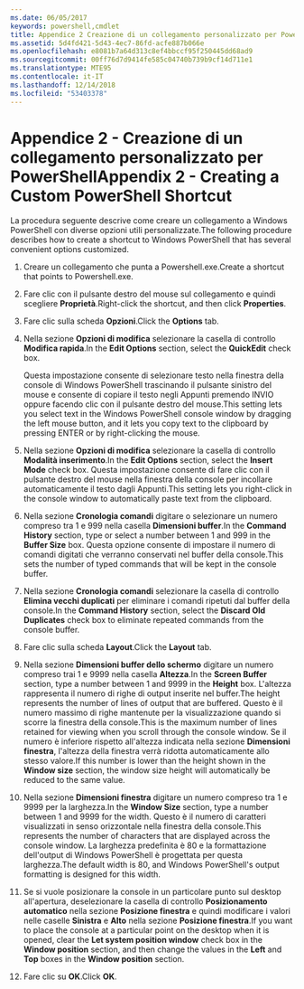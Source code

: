 ```yaml
---
ms.date: 06/05/2017
keywords: powershell,cmdlet
title: Appendice 2 Creazione di un collegamento personalizzato per PowerShell
ms.assetid: 5d4fd421-5d43-4ec7-86fd-acfe887b066e
ms.openlocfilehash: e8081b7a64d313c8ef4bbccf95f250445dd68ad9
ms.sourcegitcommit: 00ff76d7d9414fe585c04740b739b9cf14d711e1
ms.translationtype: MTE95
ms.contentlocale: it-IT
ms.lasthandoff: 12/14/2018
ms.locfileid: "53403378"
---
```

# <a name="appendix-2---creating-a-custom-powershell-shortcut"></a><span data-ttu-id="27955-103">Appendice 2 - Creazione di un collegamento personalizzato per PowerShell</span><span class="sxs-lookup"><span data-stu-id="27955-103">Appendix 2 - Creating a Custom PowerShell Shortcut</span></span>

<span data-ttu-id="27955-104">La procedura seguente descrive come creare un collegamento a Windows PowerShell con diverse opzioni utili personalizzate.</span><span class="sxs-lookup"><span data-stu-id="27955-104">The following procedure describes how to create a shortcut to Windows PowerShell that has several convenient options customized.</span></span>

1. <span data-ttu-id="27955-105">Creare un collegamento che punta a Powershell.exe.</span><span class="sxs-lookup"><span data-stu-id="27955-105">Create a shortcut that points to Powershell.exe.</span></span>

2. <span data-ttu-id="27955-106">Fare clic con il pulsante destro del mouse sul collegamento e quindi scegliere **Proprietà**.</span><span class="sxs-lookup"><span data-stu-id="27955-106">Right-click the shortcut, and then click **Properties**.</span></span>

3. <span data-ttu-id="27955-107">Fare clic sulla scheda **Opzioni**.</span><span class="sxs-lookup"><span data-stu-id="27955-107">Click the **Options** tab.</span></span>

4. <span data-ttu-id="27955-108">Nella sezione **Opzioni di modifica** selezionare la casella di controllo **Modifica rapida**.</span><span class="sxs-lookup"><span data-stu-id="27955-108">In the **Edit Options** section, select the **QuickEdit** check box.</span></span>

    <span data-ttu-id="27955-109">Questa impostazione consente di selezionare testo nella finestra della console di Windows PowerShell trascinando il pulsante sinistro del mouse e consente di copiare il testo negli Appunti premendo INVIO oppure facendo clic con il pulsante destro del mouse.</span><span class="sxs-lookup"><span data-stu-id="27955-109">This setting lets you select text in the Windows PowerShell console window by dragging the left mouse button, and it lets you copy text to the clipboard by pressing ENTER or by right-clicking the mouse.</span></span>

5. <span data-ttu-id="27955-110">Nella sezione **Opzioni di modifica** selezionare la casella di controllo **Modalità inserimento**.</span><span class="sxs-lookup"><span data-stu-id="27955-110">In the **Edit Options** section, select the **Insert Mode** check box.</span></span> <span data-ttu-id="27955-111">Questa impostazione consente di fare clic con il pulsante destro del mouse nella finestra della console per incollare automaticamente il testo dagli Appunti.</span><span class="sxs-lookup"><span data-stu-id="27955-111">This setting lets you right-click in the console window to automatically paste text from the clipboard.</span></span>

6. <span data-ttu-id="27955-112">Nella sezione **Cronologia comandi** digitare o selezionare un numero compreso tra 1 e 999 nella casella **Dimensioni buffer**.</span><span class="sxs-lookup"><span data-stu-id="27955-112">In the **Command History** section, type or select a number between 1 and 999 in the **Buffer Size** box.</span></span> <span data-ttu-id="27955-113">Questa opzione consente di impostare il numero di comandi digitati che verranno conservati nel buffer della console.</span><span class="sxs-lookup"><span data-stu-id="27955-113">This sets the number of typed commands that will be kept in the console buffer.</span></span>

7. <span data-ttu-id="27955-114">Nella sezione **Cronologia comandi** selezionare la casella di controllo **Elimina vecchi duplicati** per eliminare i comandi ripetuti dal buffer della console.</span><span class="sxs-lookup"><span data-stu-id="27955-114">In the **Command History** section, select the **Discard Old Duplicates** check box to eliminate repeated commands from the console buffer.</span></span>

8. <span data-ttu-id="27955-115">Fare clic sulla scheda **Layout**.</span><span class="sxs-lookup"><span data-stu-id="27955-115">Click the **Layout** tab.</span></span>

9. <span data-ttu-id="27955-116">Nella sezione **Dimensioni buffer dello schermo** digitare un numero compreso trai 1 e 9999 nella casella **Altezza**.</span><span class="sxs-lookup"><span data-stu-id="27955-116">In the **Screen Buffer** section, type a number between 1 and 9999 in the **Height** box.</span></span> <span data-ttu-id="27955-117">L'altezza rappresenta il numero di righe di output inserite nel buffer.</span><span class="sxs-lookup"><span data-stu-id="27955-117">The height represents the number of lines of output that are buffered.</span></span> <span data-ttu-id="27955-118">Questo è il numero massimo di righe mantenute per la visualizzazione quando si scorre la finestra della console.</span><span class="sxs-lookup"><span data-stu-id="27955-118">This is the maximum number of lines retained for viewing when you scroll through the console window.</span></span> <span data-ttu-id="27955-119">Se il numero è inferiore rispetto all'altezza indicata nella sezione **Dimensioni finestra**, l'altezza della finestra verrà ridotta automaticamente allo stesso valore.</span><span class="sxs-lookup"><span data-stu-id="27955-119">If this number is lower than the height shown in the **Window size** section, the window size height will automatically be reduced to the same value.</span></span>

10. <span data-ttu-id="27955-120">Nella sezione **Dimensioni finestra** digitare un numero compreso tra 1 e 9999 per la larghezza.</span><span class="sxs-lookup"><span data-stu-id="27955-120">In the **Window Size** section, type a number between 1 and 9999 for the width.</span></span> <span data-ttu-id="27955-121">Questo è il numero di caratteri visualizzati in senso orizzontale nella finestra della console.</span><span class="sxs-lookup"><span data-stu-id="27955-121">This represents the number of characters that are displayed across the console window.</span></span> <span data-ttu-id="27955-122">La larghezza predefinita è 80 e la formattazione dell'output di Windows PowerShell è progettata per questa larghezza.</span><span class="sxs-lookup"><span data-stu-id="27955-122">The default width is 80, and Windows PowerShell's output formatting is designed for this width.</span></span>

11. <span data-ttu-id="27955-123">Se si vuole posizionare la console in un particolare punto sul desktop all'apertura, deselezionare la casella di controllo **Posizionamento automatico** nella sezione **Posizione finestra** e quindi modificare i valori nelle caselle **Sinistra** e **Alto** nella sezione **Posizione finestra**.</span><span class="sxs-lookup"><span data-stu-id="27955-123">If you want to place the console at a particular point on the desktop when it is opened, clear the **Let system position window** check box in the **Window position** section, and then change the values in the **Left** and **Top** boxes in the **Window position** section.</span></span>

12. <span data-ttu-id="27955-124">Fare clic su **OK**.</span><span class="sxs-lookup"><span data-stu-id="27955-124">Click **OK**.</span></span>